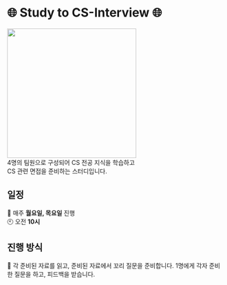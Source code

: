 # 🌐 Study to CS-Interview 🌐
<img src="https://github.com/99sStudy/CS-Interview-Master/assets/90139306/5454919c-76ab-4d5f-bd61-7260d0c31a08" widtt="100" height="300" />
</br>
4명의 팀원으로 구성되어 CS 전공 지식을 학습하고 </br>
CS 관련 면접을 준비하는 스터디입니다. </br>


## 일정
📅 매주 **월요일, 목요일** 진행 </br>
🕙 오전 **10시**</br>

## 진행 방식
📢 각 준비된 자료를 읽고, 준비된 자료에서 꼬리 질문을 준비합니다.
1명에게 각자 준비한 질문을 하고, 피드백을 받습니다.

